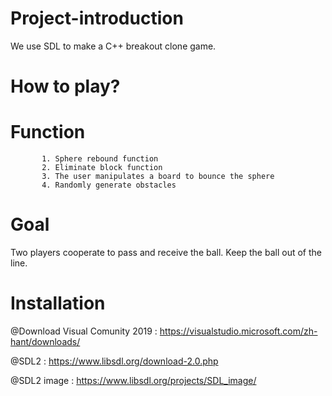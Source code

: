 # Project-introduction
We use SDL to make a C++ breakout clone game.

# How to play?

# Function  
           1. Sphere rebound function
           2. Eliminate block function
           3. The user manipulates a board to bounce the sphere
           4. Randomly generate obstacles
           
# Goal 
Two players cooperate to pass and receive the ball. Keep the ball out of the line.

# Installation
@Download Visual Comunity 2019 : 
https://visualstudio.microsoft.com/zh-hant/downloads/

@SDL2 : 
https://www.libsdl.org/download-2.0.php

@SDL2 image : 
https://www.libsdl.org/projects/SDL_image/
